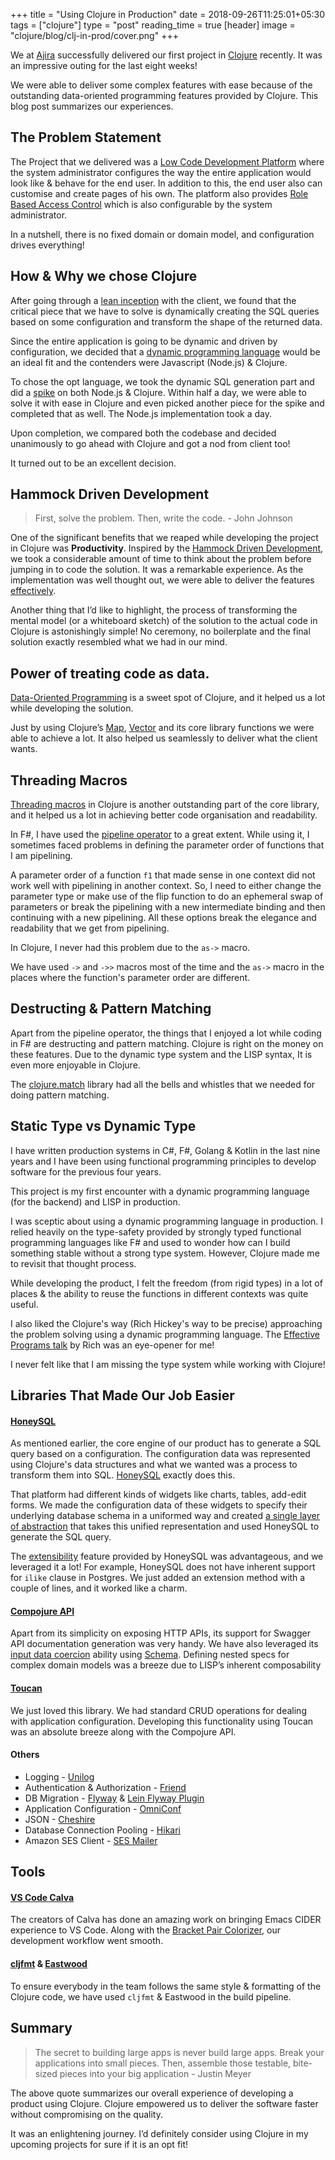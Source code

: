 +++
title = "Using Clojure in Production"
date = 2018-09-26T11:25:01+05:30
tags = ["clojure"]
type = "post"
reading_time = true
[header]
image = "clojure/blog/clj-in-prod/cover.png"
+++

We at [Ajira](https://www.ajira.tech) successfully delivered our first project in [Clojure](https://clojure.org) recently. It was an impressive outing for the last eight weeks! 

We were able to deliver some complex features with ease because of the outstanding data-oriented programming features provided by Clojure. This blog post summarizes our experiences.

## The Problem Statement

The Project that we delivered was a [Low Code Development Platform](https://en.wikipedia.org/wiki/Low-code_development_platforms) where the system administrator configures the way the entire application would look like & behave for the end user. In addition to this, the end user also can customise and create pages of his own. The platform also provides [Role Based Access Control](https://en.wikipedia.org/wiki/Role-based_access_control) which is also configurable by the system administrator. 

In a nutshell, there is no fixed domain or domain model, and configuration drives everything!

## How & Why we chose Clojure

After going through a [lean inception](https://martinfowler.com/articles/lean-inception) with the client, we found that the critical piece that we have to solve is dynamically creating the SQL queries based on some configuration and transform the shape of the returned data. 

Since the entire application is going to be dynamic and driven by configuration, we decided that a [dynamic programming language](https://en.wikipedia.org/wiki/Dynamic_programming_language) would be an ideal fit and the contenders were Javascript (Node.js) & Clojure. 

To chose the opt language, we took the dynamic SQL generation part and did a [spike](https://en.wikipedia.org/wiki/Spike_(software_development)) on both Node.js & Clojure. Within half a day, we were able to solve it with ease in Clojure and even picked another piece for the spike and completed that as well. The Node.js implementation took a day. 

Upon completion, we compared both the codebase and decided unanimously to go ahead with Clojure and got a nod from client too!

It turned out to be an excellent decision.

## Hammock Driven Development

> First, solve the problem. Then, write the code. - John Johnson

One of the significant benefits that we reaped while developing the project in Clojure was **Productivity**. Inspired by the [Hammock Driven Development](https://www.youtube.com/watch?v=f84n5oFoZBc), we took a considerable amount of time to think about the problem before jumping in to code the solution. It was a remarkable experience. As the implementation was well thought out, we were able to deliver the features [effectively](https://www.youtube.com/watch?v=2V1FtfBDsLU).

Another thing that I’d like to highlight, the process of transforming the mental model (or a whiteboard sketch) of the solution to the actual code in Clojure is astonishingly simple! No ceremony, no boilerplate and the final solution exactly resembled what we had in our mind. 


## Power of treating code as data.

[Data-Oriented Programming](https://www.infoq.com/presentations/Thinking-in-Data) is a sweet spot of Clojure, and it helped us a lot while developing the solution. 

Just by using Clojure’s [Map](https://clojure.org/reference/data_structures#Maps), [Vector](https://clojure.org/reference/data_structures#Vectors) and its core library functions we were able to achieve a lot. It also helped us seamlessly to deliver what the client wants. 

## Threading Macros 

[Threading macros](https://clojure.org/guides/threading_macros) in Clojure is another outstanding part of the core library, and it helped us a lot in achieving better code organisation and readability. 

In F#, I have used the [pipeline operator](https://msdn.microsoft.com/en-us/visualfsharpdocs/conceptual/operators.%5b-h%5d-%5d%5b't1,'u%5d-function-%5bfsharp%5d) to a great extent. While using it, I sometimes faced problems in defining the parameter order of functions that I am pipelining. 

A parameter order of a function `f1` that made sense in one context did not work well with pipelining in another context. So, I need to either change the parameter type or make use of the flip function to do an ephemeral swap of parameters or break the pipelining with a new intermediate binding and then continuing with a new pipelining. All these options break the elegance and readability that we get from pipelining. 

In Clojure, I never had this problem due to the `as->` macro. 

We have used `->` and `->>` macros most of the time and the `as->` macro in the places where the function's parameter order are different.  

## Destructing & Pattern Matching

Apart from the pipeline operator, the things that I enjoyed a lot while coding in F# are destructing and pattern matching. Clojure is right on the money on these features. Due to the dynamic type system and the LISP syntax, It is even more enjoyable in Clojure. 

The [clojure.match](https://github.com/clojure/core.match/wiki/Overview) library had all the bells and whistles that we needed for doing pattern matching. 

## Static Type vs Dynamic Type

I have written production systems in C#, F#, Golang & Kotlin in the last nine years and I have been using functional programming principles to develop software for the previous four years. 

This project is my first encounter with a dynamic programming language (for the backend) and LISP in production.

I was sceptic about using a dynamic programming language in production. I relied heavily on the type-safety provided by strongly typed functional programming languages like F# and used to wonder how can I build something stable without a strong type system. However, Clojure made me to revisit that thought process.  

While developing the product, I felt the freedom (from rigid types) in a lot of places & the ability to reuse the functions in different contexts was quite useful.  

I also liked the Clojure's way (Rich Hickey's way to be precise) approaching the problem solving using a dynamic programming language. The [Effective Programs talk](https://www.youtube.com/watch?v=2V1FtfBDsLU) by Rich was an eye-opener for me! 

I never felt like that I am missing the type system while working with Clojure!

## Libraries That Made Our Job Easier

#### [HoneySQL](https://github.com/jkk/honeysql#honey-sql)

As mentioned earlier, the core engine of our product has to generate a SQL query based on a configuration. The configuration data was represented using Clojure's data structures and what we wanted was a process to transform them into SQL.  [HoneySQL](https://github.com/jkk/honeysql#honey-sql) exactly does this. 

That platform had different kinds of widgets like charts, tables, add-edit forms. We made the configuration data of these widgets to specify their underlying database schema in a uniformed way and created [a single layer of abstraction](http://principles-wiki.net/principles:single_level_of_abstraction) that takes this unified representation and used HoneySQL to generate the SQL query.

The [extensibility](https://github.com/jkk/honeysql#extensibility) feature provided by HoneySQL was advantageous, and we leveraged it a lot! For example, HoneySQL does not have inherent support for `ilike` clause in Postgres. We just added an extension method with a couple of lines, and it worked like a charm.

#### [Compojure API](https://github.com/metosin/compojure-api) 

Apart from its simplicity on exposing HTTP APIs, its support for Swagger API documentation generation was very handy. We have also leveraged its [input data coercion](https://github.com/metosin/compojure-api/wiki/Coercion) ability using [Schema](https://github.com/plumatic/schema). Defining nested specs for complex domain models was a breeze due to LISP’s inherent composability

#### [Toucan](https://github.com/metabase/toucan)

We just loved this library. We had standard CRUD operations for dealing with application configuration. Developing this functionality using Toucan was an absolute breeze along with the Compojure API. 

#### Others

* Logging - [Unilog](https://github.com/pyr/unilog)
* Authentication & Authorization - [Friend](https://github.com/cemerick/friend)
* DB Migration - [Flyway](https://flywaydb.org/) & [Lein Flyway Plugin](https://github.com/metaphor/lein-flyway)
* Application Configuration - [OmniConf](https://github.com/grammarly/omniconf)
* JSON - [Cheshire](https://github.com/dakrone/cheshire)
* Database Connection Pooling - [Hikari](https://github.com/tomekw/hikari-cp)
* Amazon SES Client - [SES Mailer](https://github.com/jstaffans/ses-mailer)

## Tools

#### [VS Code Calva](https://marketplace.visualstudio.com/items?itemName=cospaia.clojure4vscode)

The creators of Calva has done an amazing work on bringing Emacs CIDER experience to VS Code. Along with the [Bracket Pair Colorizer](https://marketplace.visualstudio.com/items?itemName=CoenraadS.bracket-pair-colorizer), our development workflow went smooth.  


#### [cljfmt](https://github.com/weavejester/cljfmt) & [Eastwood](https://github.com/jonase/eastwood)

To ensure everybody in the team follows the same style & formatting of the Clojure code, we have used `cljfmt` & Eastwood in the build pipeline. 

## Summary

> The secret to building large apps is never build large apps. Break your applications into small pieces. Then, assemble those testable, bite-sized pieces into your big application - Justin Meyer

The above quote summarizes our overall experience of developing a product using Clojure. Clojure empowered us to deliver the software faster without compromising on the quality. 

It was an enlightening journey. I’d definitely consider using Clojure in my upcoming projects for sure if it is an opt fit!

